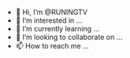 - 👋 Hi, I’m @RUNINGTV
- 👀 I’m interested in ...
- 🌱 I’m currently learning ...
- 💞️ I’m looking to collaborate on ...
- 📫 How to reach me ...

<!---
RUNINGTV/RUNINGTV is a ✨ special ✨ repository because its `README.md` (this file) appears on your GitHub profile.
You can click the Preview link to take a look at your changes.
--->
